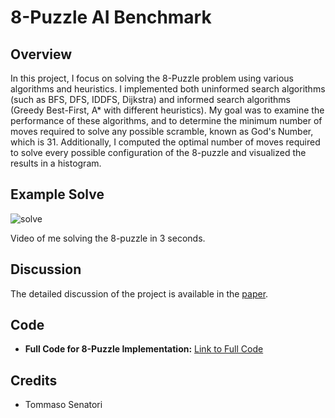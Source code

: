 # 8-Puzzle AI Benchmark

## Overview
In this project, I focus on solving the 8-Puzzle problem using various algorithms and heuristics. I implemented both uninformed search algorithms (such as BFS, DFS, IDDFS, Dijkstra) and informed search algorithms (Greedy Best-First, A* with different heuristics). My goal was to examine the performance of these algorithms, and to determine the minimum number of moves required to solve any possible scramble, known as God's Number, which is 31. Additionally, I computed the optimal number of moves required to solve every possible configuration of the 8-puzzle and visualized the results in a histogram.

## Example Solve
![solve](https://github.com/user-attachments/assets/5637bcf0-547a-47bd-9154-c3507ce5ab16)

Video of me solving the 8-puzzle in 3 seconds.

## Discussion
The detailed discussion of the project is available in the [paper](8_puzzle.pdf).

## Code
- **Full Code for 8-Puzzle Implementation:**  [Link to Full Code](8puzzle_Code.ipynb)

## Credits
- Tommaso Senatori
